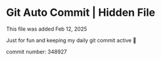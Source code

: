 # Git Auto Commit | Hidden File

This file was added Feb 12, 2025

Just for fun and keeping my daily git commit active 🤪

commit number: 348927

